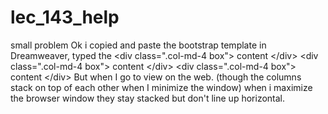 # lec_143_help
small problem Ok i copied and paste the bootstrap template in Dreamweaver,  typed the &lt;div class=".col-md-4 box"> content &lt;/div>  &lt;div class=".col-md-4 box"> content &lt;/div>  &lt;div class=".col-md-4 box"> content &lt;/div>  But when I go to view on the web. (though the columns stack on top of each other when I minimize the window) when i maximize the browser window they stay stacked but don't line up horizontal.
